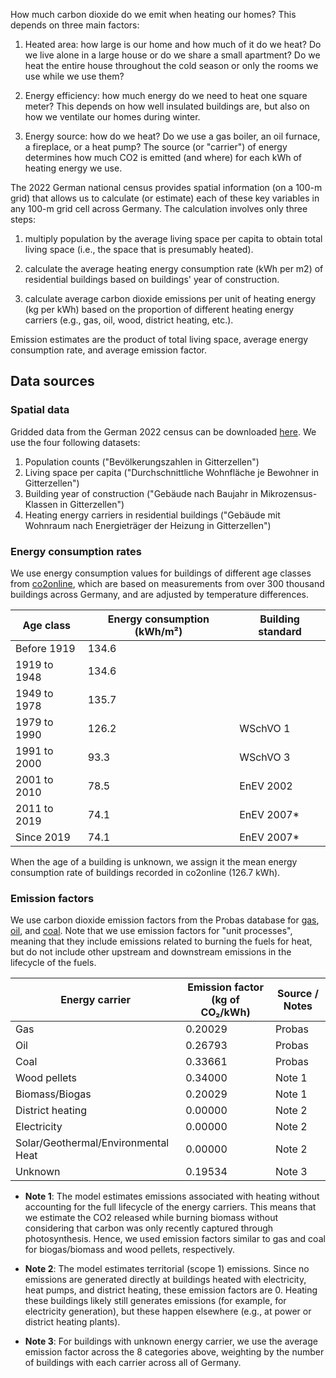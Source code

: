 How much carbon dioxide do we emit when heating our homes? This depends on three main factors:

1. Heated area: how large is our home and how much of it do we heat? Do we live alone in a large house or do we share a small apartment? Do we heat the entire house throughout the cold season or only the rooms we use while we use them?

2. Energy efficiency: how much energy do we need to heat one square meter? This depends on how well insulated buildings are, but also on how we ventilate our homes during winter.

3. Energy source: how do we heat? Do we use a gas boiler, an oil furnace, a fireplace, or a heat pump? The source (or "carrier") of energy determines how much CO2 is emitted (and where) for each kWh of heating energy we use.

The 2022 German national census provides spatial information (on a 100-m grid) that allows us to calculate (or estimate) each of these key variables in any 100-m grid cell across Germany. The calculation involves only three steps:

1. multiply population by the average living space per capita to obtain total living space (i.e., the space that is presumably heated).

2. calculate the average heating energy consumption rate (kWh per m2) of residential buildings based on buildings' year of construction.

3. calculate average carbon dioxide emissions per unit of heating energy (kg per kWh) based on the proportion of different heating energy carriers (e.g., gas, oil, wood, district heating, etc.).

Emission estimates are the product of total living space, average energy consumption rate, and average emission factor.

## Data sources

### Spatial data
Gridded data from the German 2022 census can be downloaded [here](https://www.zensus2022.de/DE/Ergebnisse-des-Zensus/_inhalt.html#Gitterdaten2022). We use the four following datasets:

1. Population counts ("Bevölkerungszahlen in Gitterzellen")
2. Living space per capita ("Durchschnittliche Wohnfläche je Bewohner in Gitterzellen")
3. Building year of construction ("Gebäude nach Baujahr in Mikrozensus-Klassen in Gitterzellen")
4. Heating energy carriers in residential buildings ("Gebäude mit Wohnraum nach Energieträger der Heizung in Gitterzellen")

### Energy consumption rates
We use energy consumption values for buildings of different age classes from [co2online](https://www.wohngebaeude.info/daten/#/heizen/bundesweit), which are based on measurements from over 300 thousand buildings across Germany, and are adjusted by temperature differences.

| Age class    | Energy consumption (kWh/m²) | Building standard |
|--------------|-----------------------------|-------------------|
| Before 1919  | 134.6                       |                   |
| 1919 to 1948 | 134.6                       |                   |
| 1949 to 1978 | 135.7                       |                   |
| 1979 to 1990 | 126.2                       | WSchVO 1          |
| 1991 to 2000 | 93.3                        | WSchVO 3          |
| 2001 to 2010 | 78.5                        | EnEV 2002         |
| 2011 to 2019 | 74.1                        | EnEV 2007*        |
| Since 2019   | 74.1                        | EnEV 2007*        |

When the age of a building is unknown, we assign it the mean energy consumption rate of buildings recorded in co2online (126.7 kWh).

### Emission factors
We use carbon dioxide emission factors from the Probas database for [gas](https://data.probas.umweltbundesamt.de/datasetdetail/process.xhtml?uuid=4c06c7a1-cdec-46cd-9929-0df2a70b8897&version=02.44.152&stock=PUBLIC&lang=de), [oil](https://data.probas.umweltbundesamt.de/datasetdetail/process.xhtml?uuid=26f4942c-889a-4b07-a2e7-3c6d8e74227e&version=02.44.152&stock=PUBLIC&lang=de), and [coal](https://data.probas.umweltbundesamt.de/datasetdetail/process.xhtml?uuid=cb66d367-05d9-485e-b301-24f7b88b4320&version=02.44.152&stock=PUBLIC&lang=de). Note that we use emission factors for "unit processes", meaning that they include emissions related to burning the fuels for heat, but do not include other upstream and downstream emissions in the lifecycle of the fuels.

| Energy carrier                      | Emission factor (kg of CO₂/kWh) | Source / Notes |
|-------------------------------------|---------------------------------|----------------|
| Gas                                 | 0.20029                         | Probas         |
| Oil                                 | 0.26793                         | Probas         |
| Coal                                | 0.33661                         | Probas         |
| Wood pellets                        | 0.34000                         | Note 1         |
| Biomass/Biogas                      | 0.20029                         | Note 1         |
| District heating                    | 0.00000                         | Note 2         |
| Electricity                         | 0.00000                         | Note 2         |
| Solar/Geothermal/Environmental Heat | 0.00000                         | Note 2         |
| Unknown                             | 0.19534                         | Note 3         |

- **Note 1**: The model estimates emissions associated with heating without accounting for the full lifecycle of the energy carriers. This means that we estimate the CO2 released while burning biomass without considering that carbon was only recently captured through photosynthesis. Hence, we used emission factors similar to gas and coal for biogas/biomass and wood pellets, respectively.

- **Note 2**: The model estimates territorial (scope 1) emissions. Since no emissions are generated directly at buildings heated with electricity, heat pumps, and district heating, these emission factors are 0. Heating these buildings likely still generates emissions (for example, for electricity generation), but these happen elsewhere (e.g., at power or district heating plants).

- **Note 3**: For buildings with unknown energy carrier, we use the average emission factor across the 8 categories above, weighting by the number of buildings with each carrier across all of Germany.